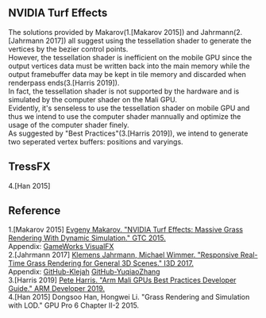 ## NVIDIA Turf Effects   
The solutions provided by Makarov(1\.\[Makarov 2015\]) and Jahrmann(2\.\[Jahrmann 2017\]) all suggest using the tessellation shader to generate the vertices by the bezier control points.   
However, the tessellation shader is inefficient on the mobile GPU since the output vertices data must be written back into the main memory while the output framebuffer data may be kept in tile memory and discarded when renderpass ends(3\.\[Harris 2019\]).  
In fact, the tessellation shader is not supported by the hardware and is simulated by the computer shader on the Mali GPU.  
Evidently, it's senseless to use the tessellation shader on mobile GPU and thus we intend to use the computer shader mannually and optimize the usage of the computer shader finely.  
As suggested by "Best Practices"(3\.\[Harris 2019\]), we intend to generate two seperated vertex buffers: positions and varyings.  

## TressFX  
4\.\[Han 2015\]  

## Reference  
1\.\[Makarov 2015\] [Evgeny Makarov. "NVIDIA Turf Effects: Massive Grass Rendering With Dynamic Simulation." GTC 2015.](http://on-demand.gputechconf.com/gtc/2015/presentation/S5748-Evgeny-Makarov.pdf)  
Appendix: [GameWorks VisualFX](https://developer.nvidia.com/turfeffects)  
2\.\[Jahrmann 2017\] [Klemens Jahrmann, Michael Wimmer. "Responsive Real-Time Grass Rendering for General 3D Scenes." I3D 2017.](https://www.cg.tuwien.ac.at/research/publications/2017/JAHRMANN-2017-RRTG/JAHRMANN-2017-RRTG-draft.pdf)  
Appendix: [GitHub-Klejah](https://github.com/klejah/ResponsiveGrassDemo) [GitHub-YuqiaoZhang](https://github.com/YuqiaoZhang/ResponsiveGrassDemo)  
3\.\[Harris 2019\] [Pete Harris. "Arm Mali GPUs Best Practices Developer Guide." ARM Developer 2019.](https://developer.arm.com/solutions/graphics/developer-guides/mali-gpu-best-practices)  
4\.\[Han 2015\] Dongsoo Han, Hongwei Li. "Grass Rendering and Simulation with LOD." GPU Pro 6 Chapter II-2 2015.  